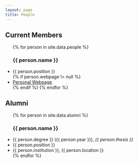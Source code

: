 ```yaml
---
layout: page
title: People
---
```


<!-- {% include people.html %} -->
<h2>Current Members</h2>
<ul>
  {% for person in site.data.people %}
    <h3>{{ person.name }}</h3>
    <li>{{ person.position }}</li>
    {% if person.webpage != null %}
      <li><a href="{{ person.webpage }}" >Personal Webpage</a></li>
    {% endif %}
  {% endfor %}
</ul>
<h2>Alumni</h2>
<ul>
  {% for person in site.data.alumni %}
    <h3>{{ person.name }}</h3>
    <li>{{ person.degree }} ({{ person.year }}), <em>{{ person.thesis }}</em></li>
    <li>{{ person.position }}</li>
    <li>{{ person.institution }}, {{ person.location }}</li>
  {% endfor %}
</ul>
